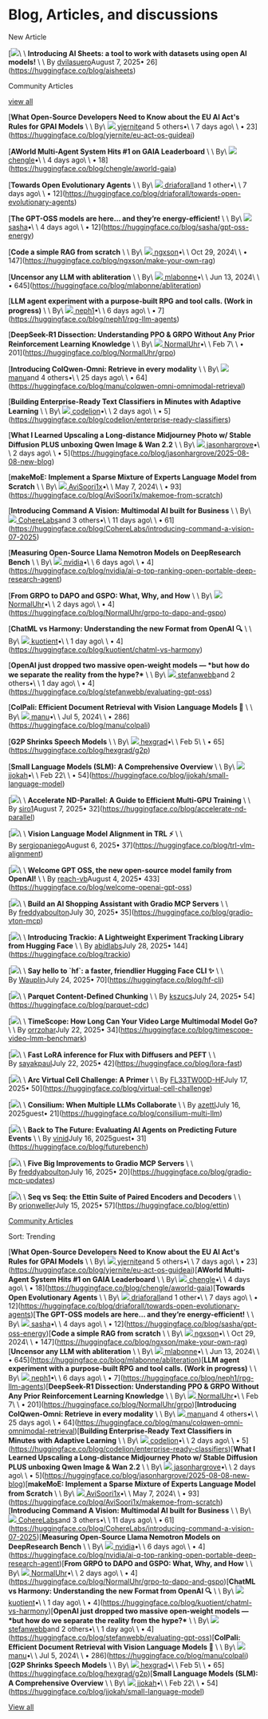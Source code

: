 # Blog, Articles, and discussions

New Article

[![](https://huggingface.co/blog/assets/aisheets/aisheets-thumb.gif)\\
\\
**Introducing AI Sheets: a tool to work with datasets using open AI models!** \\
\\
By [dvilasuero](https://huggingface.co/dvilasuero)August 7, 2025• 26](https://huggingface.co/blog/aisheets)

Community Articles

[view all](https://huggingface.co/blog/community)

[**What Open-Source Developers Need to Know about the EU AI Act's Rules for GPAI Models** \\
\\
By\\
[![](https://cdn-avatars.huggingface.co/v1/production/uploads/1594144055859-5ee3a7cd2a3eae3cbdad1305.jpeg) yjernite](https://huggingface.co/yjernite)and 5 others•\\
\\
7 days ago\\
\\
• 23](https://huggingface.co/blog/yjernite/eu-act-os-guideai)

[**AWorld Multi-Agent System Hits \#1 on GAIA Leaderboard** \\
\\
By\\
[![](https://huggingface.co/avatars/89525e66ff2900f86f66a11043a298f9.svg) chengle](https://huggingface.co/chengle)•\\
\\
4 days ago\\
\\
• 18](https://huggingface.co/blog/chengle/aworld-gaia)

[**Towards Open Evolutionary Agents** \\
\\
By\\
[![](https://cdn-avatars.huggingface.co/v1/production/uploads/633d5f988bbe861bdcd60a6e/2vedGjJoVQkRf3_CXwxpQ.png) driaforall](https://huggingface.co/driaforall)and 1 other•\\
\\
7 days ago\\
\\
• 12](https://huggingface.co/blog/driaforall/towards-open-evolutionary-agents)

[**The GPT-OSS models are here… and they’re energy-efficient!** \\
\\
By\\
[![](https://cdn-avatars.huggingface.co/v1/production/uploads/60edd0133e2c73a9a21455f5/yK1G-Fv-YjYb7v_chkz3p.jpeg) sasha](https://huggingface.co/sasha)•\\
\\
4 days ago\\
\\
• 12](https://huggingface.co/blog/sasha/gpt-oss-energy)

[**Code a simple RAG from scratch** \\
\\
By\\
[![](https://cdn-avatars.huggingface.co/v1/production/uploads/1674191139776-noauth.png) ngxson](https://huggingface.co/ngxson)•\\
\\
Oct 29, 2024\\
\\
• 147](https://huggingface.co/blog/ngxson/make-your-own-rag)

[**Uncensor any LLM with abliteration** \\
\\
By\\
[![](https://cdn-avatars.huggingface.co/v1/production/uploads/61b8e2ba285851687028d395/Rq3xWG7mJ3aCRoBsq340h.jpeg) mlabonne](https://huggingface.co/mlabonne)•\\
\\
Jun 13, 2024\\
\\
• 645](https://huggingface.co/blog/mlabonne/abliteration)

[**LLM agent experiment with a purpose-built RPG and tool calls. (Work in progress)** \\
\\
By\\
[![](https://cdn-avatars.huggingface.co/v1/production/uploads/653cd3049107029eb004f968/Y4XphXmk8P51GlIi6u9cd.png) neph1](https://huggingface.co/neph1)•\\
\\
6 days ago\\
\\
• 7](https://huggingface.co/blog/neph1/rpg-llm-agents)

[**DeepSeek-R1 Dissection: Understanding PPO & GRPO Without Any Prior Reinforcement Learning Knowledge** \\
\\
By\\
[![](https://huggingface.co/avatars/d69feef0afa65b5d60e6bdb571b6eedc.svg) NormalUhr](https://huggingface.co/NormalUhr)•\\
\\
Feb 7\\
\\
• 201](https://huggingface.co/blog/NormalUhr/grpo)

[**Introducing ColQwen-Omni: Retrieve in every modality** \\
\\
By\\
[![](https://cdn-avatars.huggingface.co/v1/production/uploads/1654090481550-60f2e021adf471cbdf8bb660.jpeg) manu](https://huggingface.co/manu)and 4 others•\\
\\
25 days ago\\
\\
• 64](https://huggingface.co/blog/manu/colqwen-omni-omnimodal-retrieval)

[**Building Enterprise-Ready Text Classifiers in Minutes with Adaptive Learning** \\
\\
By\\
[![](https://cdn-avatars.huggingface.co/v1/production/uploads/1677134945205-62f32eab52ad88c930bb3f3b.png) codelion](https://huggingface.co/codelion)•\\
\\
2 days ago\\
\\
• 5](https://huggingface.co/blog/codelion/enterprise-ready-classifiers)

[**What I Learned Upscaling a Long-distance Midjourney Photo w/ Stable Diffusion PLUS unboxing Qwen Image & Wan 2.2** \\
\\
By\\
[![](https://cdn-avatars.huggingface.co/v1/production/uploads/6306ae10df993a789e6a75b2/qjfU7Z4jBf7_B_oZBnUw0.jpeg) jasonhargrove](https://huggingface.co/jasonhargrove)•\\
\\
2 days ago\\
\\
• 5](https://huggingface.co/blog/jasonhargrove/2025-08-08-new-blog)

[**makeMoE: Implement a Sparse Mixture of Experts Language Model from Scratch** \\
\\
By\\
[![](https://cdn-avatars.huggingface.co/v1/production/uploads/1661858687827-noauth.jpeg) AviSoori1x](https://huggingface.co/AviSoori1x)•\\
\\
May 7, 2024\\
\\
• 93](https://huggingface.co/blog/AviSoori1x/makemoe-from-scratch)

[**Introducing Command A Vision: Multimodal AI built for Business** \\
\\
By\\
[![](https://cdn-avatars.huggingface.co/v1/production/uploads/1678549441248-5e70f6048ce3c604d78fe133.png) CohereLabs](https://huggingface.co/CohereLabs)and 3 others•\\
\\
11 days ago\\
\\
• 61](https://huggingface.co/blog/CohereLabs/introducing-command-a-vision-07-2025)

[**Measuring Open-Source Llama Nemotron Models on DeepResearch Bench** \\
\\
By\\
[![](https://cdn-avatars.huggingface.co/v1/production/uploads/1613114437487-60262a8e0703121c822a80b6.png) nvidia](https://huggingface.co/nvidia)•\\
\\
6 days ago\\
\\
• 4](https://huggingface.co/blog/nvidia/ai-q-top-ranking-open-portable-deep-research-agent)

[**From GRPO to DAPO and GSPO: What, Why, and How** \\
\\
By\\
[![](https://huggingface.co/avatars/d69feef0afa65b5d60e6bdb571b6eedc.svg) NormalUhr](https://huggingface.co/NormalUhr)•\\
\\
2 days ago\\
\\
• 4](https://huggingface.co/blog/NormalUhr/grpo-to-dapo-and-gspo)

[**ChatML vs Harmony: Understanding the new Format from OpenAI 🔍** \\
\\
By\\
[![](https://cdn-avatars.huggingface.co/v1/production/uploads/1673882813861-noauth.png) kuotient](https://huggingface.co/kuotient)•\\
\\
1 day ago\\
\\
• 4](https://huggingface.co/blog/kuotient/chatml-vs-harmony)

[**OpenAI just dropped two massive open-weight models — \*but how do we separate the reality from the hype?\*** \\
\\
By\\
[![](https://cdn-avatars.huggingface.co/v1/production/uploads/645eb3217c6bff8577337bce/oFxpawK1-KBp0V8byKwl1.jpeg) stefanwebb](https://huggingface.co/stefanwebb)and 2 others•\\
\\
1 day ago\\
\\
• 4](https://huggingface.co/blog/stefanwebb/evaluating-gpt-oss)

[**ColPali: Efficient Document Retrieval with Vision Language Models 👀** \\
\\
By\\
[![](https://cdn-avatars.huggingface.co/v1/production/uploads/1654090481550-60f2e021adf471cbdf8bb660.jpeg) manu](https://huggingface.co/manu)•\\
\\
Jul 5, 2024\\
\\
• 286](https://huggingface.co/blog/manu/colpali)

[**G2P Shrinks Speech Models** \\
\\
By\\
[![](https://cdn-avatars.huggingface.co/v1/production/uploads/6629552c96f529a39bac7c89/TsEF0qbFTW4MOJ31OhMKT.png) hexgrad](https://huggingface.co/hexgrad)•\\
\\
Feb 5\\
\\
• 65](https://huggingface.co/blog/hexgrad/g2p)

[**Small Language Models (SLM): A Comprehensive Overview** \\
\\
By\\
[![](https://cdn-avatars.huggingface.co/v1/production/uploads/64808a8c856901b0edb96245/UVa3ztQ8DRM47S8Rsk4Rz.jpeg) jjokah](https://huggingface.co/jjokah)•\\
\\
Feb 22\\
\\
• 54](https://huggingface.co/blog/jjokah/small-language-model)

[![](https://huggingface.co/blog/assets/accelerate-nd-parallel/thumbnail.png)\\
\\
**Accelerate ND-Parallel: A Guide to Efficient Multi-GPU Training** \\
\\
By [siro1](https://huggingface.co/siro1)August 7, 2025• 32](https://huggingface.co/blog/accelerate-nd-parallel)

[![](https://huggingface.co/blog/assets/trl_vlm/thumbnail.png)\\
\\
**Vision Language Model Alignment in TRL ⚡️** \\
\\
By [sergiopaniego](https://huggingface.co/sergiopaniego)August 6, 2025• 37](https://huggingface.co/blog/trl-vlm-alignment)

[![](https://huggingface.co/blog/assets/openai/openai-hf-thumbnail.png)\\
\\
**Welcome GPT OSS, the new open-source model family from OpenAI!** \\
\\
By [reach-vb](https://huggingface.co/reach-vb)August 4, 2025• 433](https://huggingface.co/blog/welcome-openai-gpt-oss)

[![](https://huggingface.co/blog/assets/gradio-vton-mcp/AiAssistantTitle.png)\\
\\
**Build an AI Shopping Assistant with Gradio MCP Servers** \\
\\
By [freddyaboulton](https://huggingface.co/freddyaboulton)July 30, 2025• 35](https://huggingface.co/blog/gradio-vton-mcp)

[![](https://huggingface.co/blog/assets/trackio/thumbnail.gif)\\
\\
**Introducing Trackio: A Lightweight Experiment Tracking Library from Hugging Face** \\
\\
By [abidlabs](https://huggingface.co/abidlabs)July 28, 2025• 144](https://huggingface.co/blog/trackio)

[![](https://huggingface.co/blog/assets/hf-cli-thumbnail.png)\\
\\
**Say hello to \`hf\`: a faster, friendlier Hugging Face CLI ✨** \\
\\
By [Wauplin](https://huggingface.co/Wauplin)July 24, 2025• 70](https://huggingface.co/blog/hf-cli)

[![](https://huggingface.co/blog/assets/parquet-cdc/thumbnail.png)\\
\\
**Parquet Content-Defined Chunking** \\
\\
By [kszucs](https://huggingface.co/kszucs)July 24, 2025• 54](https://huggingface.co/blog/parquet-cdc)

[![](https://huggingface.co/blog/assets/timescope/thumbnail.png)\\
\\
**TimeScope: How Long Can Your Video Large Multimodal Model Go?** \\
\\
By [orrzohar](https://huggingface.co/orrzohar)July 22, 2025• 34](https://huggingface.co/blog/timescope-video-lmm-benchmark)

[![](https://huggingface.co/blog/assets/lora-fast/thumbnail.png)\\
\\
**Fast LoRA inference for Flux with Diffusers and PEFT** \\
\\
By [sayakpaul](https://huggingface.co/sayakpaul)July 22, 2025• 42](https://huggingface.co/blog/lora-fast)

[![](https://huggingface.co/blog/assets/virtual-cell-challenge/thumbnail.png)\\
\\
**Arc Virtual Cell Challenge: A Primer** \\
\\
By [FL33TW00D-HF](https://huggingface.co/FL33TW00D-HF)July 17, 2025• 50](https://huggingface.co/blog/virtual-cell-challenge)

[![](https://huggingface.co/blog/assets/consilium-multi-llm/thumbnail.png)\\
\\
**Consilium: When Multiple LLMs Collaborate** \\
\\
By [azettl](https://huggingface.co/azettl)July 16, 2025guest• 21](https://huggingface.co/blog/consilium-multi-llm)

[![](https://huggingface.co/blog/assets/futurebench/leaderboard.png)\\
\\
**Back to The Future: Evaluating AI Agents on Predicting Future Events** \\
\\
By [vinid](https://huggingface.co/vinid)July 16, 2025guest• 31](https://huggingface.co/blog/futurebench)

[![](https://huggingface.co/blog/assets/gradio-mcp-updates/5_mcp_improvements.png)\\
\\
**Five Big Improvements to Gradio MCP Servers** \\
\\
By [freddyaboulton](https://huggingface.co/freddyaboulton)July 16, 2025• 20](https://huggingface.co/blog/gradio-mcp-updates)

[![](https://huggingface.co/blog/assets/ettin/thumbnail.png)\\
\\
**Seq vs Seq: the Ettin Suite of Paired Encoders and Decoders** \\
\\
By [orionweller](https://huggingface.co/orionweller)July 15, 2025• 57](https://huggingface.co/blog/ettin)

[Community Articles](https://huggingface.co/blog/community)

Sort:
Trending

[**What Open-Source Developers Need to Know about the EU AI Act's Rules for GPAI Models** \\
\\
By\\
[![](https://cdn-avatars.huggingface.co/v1/production/uploads/1594144055859-5ee3a7cd2a3eae3cbdad1305.jpeg) yjernite](https://huggingface.co/yjernite)and 5 others•\\
\\
7 days ago\\
\\
• 23](https://huggingface.co/blog/yjernite/eu-act-os-guideai)[**AWorld Multi-Agent System Hits \#1 on GAIA Leaderboard** \\
\\
By\\
[![](https://huggingface.co/avatars/89525e66ff2900f86f66a11043a298f9.svg) chengle](https://huggingface.co/chengle)•\\
\\
4 days ago\\
\\
• 18](https://huggingface.co/blog/chengle/aworld-gaia)[**Towards Open Evolutionary Agents** \\
\\
By\\
[![](https://cdn-avatars.huggingface.co/v1/production/uploads/633d5f988bbe861bdcd60a6e/2vedGjJoVQkRf3_CXwxpQ.png) driaforall](https://huggingface.co/driaforall)and 1 other•\\
\\
7 days ago\\
\\
• 12](https://huggingface.co/blog/driaforall/towards-open-evolutionary-agents)[**The GPT-OSS models are here… and they’re energy-efficient!** \\
\\
By\\
[![](https://cdn-avatars.huggingface.co/v1/production/uploads/60edd0133e2c73a9a21455f5/yK1G-Fv-YjYb7v_chkz3p.jpeg) sasha](https://huggingface.co/sasha)•\\
\\
4 days ago\\
\\
• 12](https://huggingface.co/blog/sasha/gpt-oss-energy)[**Code a simple RAG from scratch** \\
\\
By\\
[![](https://cdn-avatars.huggingface.co/v1/production/uploads/1674191139776-noauth.png) ngxson](https://huggingface.co/ngxson)•\\
\\
Oct 29, 2024\\
\\
• 147](https://huggingface.co/blog/ngxson/make-your-own-rag)[**Uncensor any LLM with abliteration** \\
\\
By\\
[![](https://cdn-avatars.huggingface.co/v1/production/uploads/61b8e2ba285851687028d395/Rq3xWG7mJ3aCRoBsq340h.jpeg) mlabonne](https://huggingface.co/mlabonne)•\\
\\
Jun 13, 2024\\
\\
• 645](https://huggingface.co/blog/mlabonne/abliteration)[**LLM agent experiment with a purpose-built RPG and tool calls. (Work in progress)** \\
\\
By\\
[![](https://cdn-avatars.huggingface.co/v1/production/uploads/653cd3049107029eb004f968/Y4XphXmk8P51GlIi6u9cd.png) neph1](https://huggingface.co/neph1)•\\
\\
6 days ago\\
\\
• 7](https://huggingface.co/blog/neph1/rpg-llm-agents)[**DeepSeek-R1 Dissection: Understanding PPO & GRPO Without Any Prior Reinforcement Learning Knowledge** \\
\\
By\\
[![](https://huggingface.co/avatars/d69feef0afa65b5d60e6bdb571b6eedc.svg) NormalUhr](https://huggingface.co/NormalUhr)•\\
\\
Feb 7\\
\\
• 201](https://huggingface.co/blog/NormalUhr/grpo)[**Introducing ColQwen-Omni: Retrieve in every modality** \\
\\
By\\
[![](https://cdn-avatars.huggingface.co/v1/production/uploads/1654090481550-60f2e021adf471cbdf8bb660.jpeg) manu](https://huggingface.co/manu)and 4 others•\\
\\
25 days ago\\
\\
• 64](https://huggingface.co/blog/manu/colqwen-omni-omnimodal-retrieval)[**Building Enterprise-Ready Text Classifiers in Minutes with Adaptive Learning** \\
\\
By\\
[![](https://cdn-avatars.huggingface.co/v1/production/uploads/1677134945205-62f32eab52ad88c930bb3f3b.png) codelion](https://huggingface.co/codelion)•\\
\\
2 days ago\\
\\
• 5](https://huggingface.co/blog/codelion/enterprise-ready-classifiers)[**What I Learned Upscaling a Long-distance Midjourney Photo w/ Stable Diffusion PLUS unboxing Qwen Image & Wan 2.2** \\
\\
By\\
[![](https://cdn-avatars.huggingface.co/v1/production/uploads/6306ae10df993a789e6a75b2/qjfU7Z4jBf7_B_oZBnUw0.jpeg) jasonhargrove](https://huggingface.co/jasonhargrove)•\\
\\
2 days ago\\
\\
• 5](https://huggingface.co/blog/jasonhargrove/2025-08-08-new-blog)[**makeMoE: Implement a Sparse Mixture of Experts Language Model from Scratch** \\
\\
By\\
[![](https://cdn-avatars.huggingface.co/v1/production/uploads/1661858687827-noauth.jpeg) AviSoori1x](https://huggingface.co/AviSoori1x)•\\
\\
May 7, 2024\\
\\
• 93](https://huggingface.co/blog/AviSoori1x/makemoe-from-scratch)[**Introducing Command A Vision: Multimodal AI built for Business** \\
\\
By\\
[![](https://cdn-avatars.huggingface.co/v1/production/uploads/1678549441248-5e70f6048ce3c604d78fe133.png) CohereLabs](https://huggingface.co/CohereLabs)and 3 others•\\
\\
11 days ago\\
\\
• 61](https://huggingface.co/blog/CohereLabs/introducing-command-a-vision-07-2025)[**Measuring Open-Source Llama Nemotron Models on DeepResearch Bench** \\
\\
By\\
[![](https://cdn-avatars.huggingface.co/v1/production/uploads/1613114437487-60262a8e0703121c822a80b6.png) nvidia](https://huggingface.co/nvidia)•\\
\\
6 days ago\\
\\
• 4](https://huggingface.co/blog/nvidia/ai-q-top-ranking-open-portable-deep-research-agent)[**From GRPO to DAPO and GSPO: What, Why, and How** \\
\\
By\\
[![](https://huggingface.co/avatars/d69feef0afa65b5d60e6bdb571b6eedc.svg) NormalUhr](https://huggingface.co/NormalUhr)•\\
\\
2 days ago\\
\\
• 4](https://huggingface.co/blog/NormalUhr/grpo-to-dapo-and-gspo)[**ChatML vs Harmony: Understanding the new Format from OpenAI 🔍** \\
\\
By\\
[![](https://cdn-avatars.huggingface.co/v1/production/uploads/1673882813861-noauth.png) kuotient](https://huggingface.co/kuotient)•\\
\\
1 day ago\\
\\
• 4](https://huggingface.co/blog/kuotient/chatml-vs-harmony)[**OpenAI just dropped two massive open-weight models — \*but how do we separate the reality from the hype?\*** \\
\\
By\\
[![](https://cdn-avatars.huggingface.co/v1/production/uploads/645eb3217c6bff8577337bce/oFxpawK1-KBp0V8byKwl1.jpeg) stefanwebb](https://huggingface.co/stefanwebb)and 2 others•\\
\\
1 day ago\\
\\
• 4](https://huggingface.co/blog/stefanwebb/evaluating-gpt-oss)[**ColPali: Efficient Document Retrieval with Vision Language Models 👀** \\
\\
By\\
[![](https://cdn-avatars.huggingface.co/v1/production/uploads/1654090481550-60f2e021adf471cbdf8bb660.jpeg) manu](https://huggingface.co/manu)•\\
\\
Jul 5, 2024\\
\\
• 286](https://huggingface.co/blog/manu/colpali)[**G2P Shrinks Speech Models** \\
\\
By\\
[![](https://cdn-avatars.huggingface.co/v1/production/uploads/6629552c96f529a39bac7c89/TsEF0qbFTW4MOJ31OhMKT.png) hexgrad](https://huggingface.co/hexgrad)•\\
\\
Feb 5\\
\\
• 65](https://huggingface.co/blog/hexgrad/g2p)[**Small Language Models (SLM): A Comprehensive Overview** \\
\\
By\\
[![](https://cdn-avatars.huggingface.co/v1/production/uploads/64808a8c856901b0edb96245/UVa3ztQ8DRM47S8Rsk4Rz.jpeg) jjokah](https://huggingface.co/jjokah)•\\
\\
Feb 22\\
\\
• 54](https://huggingface.co/blog/jjokah/small-language-model)

[View all](https://huggingface.co/blog/community)
